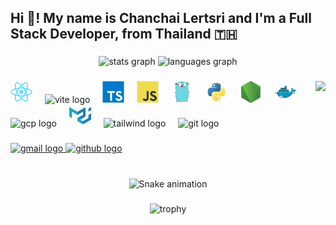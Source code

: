 <h2 align="left">Hi 👋! My name is Chanchai Lertsri and I'm a Full Stack Developer, from Thailand 🇹🇭</h2>

###

<div align="center">
  <img src="https://github-readme-stats.vercel.app/api?username=Chanchai2004&hide_title=false&hide_rank=false&show_icons=true&include_all_commits=true&count_private=true&disable_animations=false&theme=tokyonight&locale=en&hide_border=true" height="150" alt="stats graph" />
  <img src="https://github-readme-stats.vercel.app/api/top-langs?username=Chanchai2004&locale=en&hide_title=false&layout=compact&card_width=320&langs_count=6&theme=tokyonight&hide_border=true" height="150" alt="languages graph" />
</div>

###

<img align="right" height="150" src="https://media.giphy.com/media/M9gbBd9nbDrOTu1Mqx/giphy.gif" />

###

<div align="left">
  <img src="https://raw.githubusercontent.com/devicons/devicon/master/icons/react/react-original.svg" height="35" alt="react logo" />
  <img width="12" />
  <img src="https://vitejs.dev/logo.svg" height="35" alt="vite logo" />
  <img width="12" />
  <img src="https://raw.githubusercontent.com/devicons/devicon/master/icons/typescript/typescript-original.svg" height="35" alt="typescript logo" />
  <img width="12" />
  <img src="https://raw.githubusercontent.com/devicons/devicon/master/icons/javascript/javascript-original.svg" height="35" alt="javascript logo" />
  <img width="12" />
  <img src="https://raw.githubusercontent.com/devicons/devicon/master/icons/go/go-original.svg" height="35" alt="go logo" />
  <img width="12" />
  <img src="https://raw.githubusercontent.com/devicons/devicon/master/icons/python/python-original.svg" height="35" alt="python logo" />
  <img width="12" />
  <img src="https://raw.githubusercontent.com/devicons/devicon/master/icons/nodejs/nodejs-original.svg" height="35" alt="nodejs logo" />
  <img width="12" />
  <img src="https://raw.githubusercontent.com/devicons/devicon/master/icons/docker/docker-original.svg" height="35" alt="docker logo" />
  <img width="12" />
  <img src="https://www.vectorlogo.zone/logos/google_cloud/google_cloud-icon.svg" height="35" alt="gcp logo" />
  <img width="12" />
  <img src="https://raw.githubusercontent.com/devicons/devicon/master/icons/materialui/materialui-original.svg" height="35" alt="mui logo" />
  <img width="12" />
  <img src="https://www.vectorlogo.zone/logos/tailwindcss/tailwindcss-icon.svg" height="35" alt="tailwind logo" />
  <img width="12" />
  <img src="https://www.vectorlogo.zone/logos/git-scm/git-scm-icon.svg" height="35" alt="git logo" />
</div>

###

<div align="left">
  <a href="mailto:chanchailertsri01@gmail.com" target="_blank">
    <img src="https://img.shields.io/static/v1?message=Gmail&logo=gmail&label=&color=D14836&logoColor=white&labelColor=&style=for-the-badge" height="35" alt="gmail logo" />
  </a>
  <a href="https://github.com/Chanchai2004" target="_blank">
    <img src="https://img.shields.io/static/v1?message=GitHub&logo=github&label=&color=181717&logoColor=white&labelColor=&style=for-the-badge" height="35" alt="github logo" />
  </a>
</div>

###

<br clear="both">

<div align="center">
  <img src="https://raw.githubusercontent.com/Chanchai2004/Chanchai2004/output/github-contribution-grid-snake.svg" alt="Snake animation" />
</div>

###

<div align="center">
  <img src="https://github-profile-trophy.vercel.app/?username=Chanchai2004&theme=tokyonight&no-frame=true&no-bg=false&margin-w=4&row=1&column=6" alt="trophy" />
</div>
